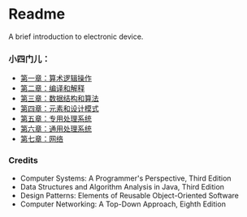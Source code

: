 # Readme
A brief introduction to electronic device.

### 小四门儿：
- [第一章：算术逻辑操作](./第一章：算术逻辑操作.md)
- [第二章：编译和解释](./第二章：编译和解释.md)
- [第三章：数据结构和算法](./第三章：数据结构和算法.md)
- [第四章：元素和设计模式](./第四章：元素和设计模式.md)
- [第五章：专用处理系统](./第五章：专用处理系统.md)
- [第六章：通用处理系统](./第六章：通用处理系统.md)
- [第七章：网络](./第七章：网络.md)

### Credits
- Computer Systems: A Programmer's Perspective, Third Edition
- Data Structures and Algorithm Analysis in Java, Third Edition
- Design Patterns: Elements of Reusable Object-Oriented Software
- Computer Networking: A Top-Down Approach, Eighth Edition
